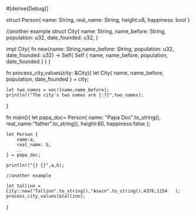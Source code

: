 #[derive(Debug)]

struct Person{
    name: String,
    real_name: String,
    height:u8,
    happiness: bool
}

//another example
struct City{
    name: String,
    name_before: String,
    population: u32,
    date_founded: u32,
}

impl City{
    fn new(name: String,name_before: String, population: u32, date_founded: u32) -> Self{
        Self {
            name,
            name_before,
            population,
            date_founded
        }
    }
}

fn process_city_values(city: &City){
    let City{
        name,
        name_before,
        population,
        date_founded
    } = city;

    let two_names = vec![name,name_before];
    println!("The city's two names are {:?}",two_names);
}


fn main(){
    let papa_doc= Person{
        name: "Papa Doc".to_string(),
        real_name:"father".to_string(),
        height:60,
        happiness:false
    };

    let Person {
        name:a,
        real_name: b,
        ..
    } = papa_doc;

    println!("{} {}",a,b);

    //another example

    let tallinn = City::new("Tallinn".to_string(),"Aswin".to_string(),4376,1154   );
    process_city_values(&tallinn);
}

